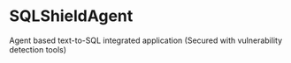 # SQLShieldAgent
Agent based text-to-SQL integrated application (Secured with vulnerability detection tools)
